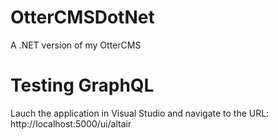 # OtterCMSDotNet
A .NET version of my OtterCMS

# Testing GraphQL
Lauch the application in Visual Studio and navigate to the URL: http://localhost:5000/ui/altair
